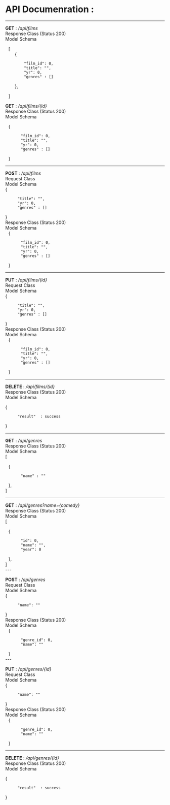 # API Documenration :

---
 __GET__ : _/api/films_ <br>
 Response Class (Status 200) <br>
 Model Schema 
 <div style="margin-left: 10px;">
[<div style="margin-left: 20px;"> {

        "film_id": 0,
        "title": "",
        "yr": 0,
        "genres" : []
},
</div>] </div> 

 __GET__ : _/api/films/{id}_ <br>
 Response Class (Status 200) <br>
 Model Schema <br>
<div style="margin-left: 10px;">
{ <div style="margin-left: 10px;">

        "film_id": 0,
        "title": "",
        "yr": 0,
        "genres" : []
</div>} 
</div>

---
 __POST__ : _/api/films_ <Br>
 Request Class <br>
 Model Schema <br>
{ <div style="margin-left: 10px;">

        "title": "",
        "yr": 0,
        "genres" : []
</div>}  <br>
 Response Class (Status 200) <br>
 Model Schema <br>
<div style="margin-left: 10px;">
{ <div style="margin-left: 10px;">

        "film_id": 0,
        "title": "",
        "yr": 0,
        "genres" : []
</div>} 
</div>

---
 __PUT__ : _/api/films/{id}_ <br>
 Request Class <br>
 Model Schema <br>
{ <div style="margin-left: 10px;">

        "title": "",
        "yr": 0,
        "genres" : []
</div>}  <br>
 Response Class (Status 200) <br>
 Model Schema <br>
<div style="margin-left: 10px;">
{ <div style="margin-left: 10px;">

        "film_id": 0,
        "title": "",
        "yr": 0,
        "genres" : []
</div>} 
</div>

---

 __DELETE__ : _/api/films/{id}_ <br>
 Response Class (Status 200) <br>
 Model Schema <br>

{ <div style="margin-left: 10px;">

        "result"  : success
</div>} 
</div>

---

 __GET__ : _/api/genres_ <br>
 Response Class (Status 200) <br>
 Model Schema <br>
[<div style="margin-left: 10px;"> {<div style="margin-left: 10px;">

        "name" : ""
</div>},
</div>] <br>

---

 __GET__ : _/api/genres?name={comedy}_ <br>
 Response Class (Status 200) <br>
 Model Schema <br>
[<div style="margin-left: 10px;"> {<div style="margin-left: 10px;">

        "id": 0,
        "name": "",
        "year": 0
</div>},
</div>] <br>
---

 __POST__ : _/api/genres_ <Br>
 Request Class <br>
 Model Schema <br>
{ <div style="margin-left: 10px;">

        "name": ""
</div>}  <br>
 Response Class (Status 200) <br>
 Model Schema <br>
<div style="margin-left: 10px;">
{ <div style="margin-left: 10px;">

        "genre_id": 0,
        "name": ""
</div>} 
</div>
---

 __PUT__ : _/api/genres/{id}_ <br>
 Request Class <br>
 Model Schema <br>
{ <div style="margin-left: 10px;">

        "name": ""
</div>}  <br>
 Response Class (Status 200) <br>
 Model Schema <br>
<div style="margin-left: 10px;">
{ <div style="margin-left: 10px;">

        "genre_id": 0,
        "name": ""
</div>} 
</div>

---

 __DELETE__ : _/api/genres/{id}_ <br>
 Response Class (Status 200) <br>
 Model Schema <br>

{ <div style="margin-left: 10px;">

        "result"  : success
</div>} 
</div>